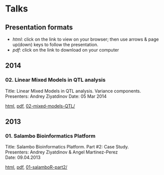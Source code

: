 # Talks

## Presentation formats

* *html*: click on the link to view on your browser; then use arrows & page up(down) keys to follow the presentation.
* *pdf*: click on the link to download on your computer


## 2014

### 02. Linear Mixed Models in QTL analysis 

Title: Linear Mixed Models in QTL analysis. Variance components.
Presenters: Andrey Ziyatdinov
Date: 05 Mar 2014

[html](http://htmlpreview.github.io/?https://github.com/ugcd/Public/blob/master/talks/02-mixed-models-QTL/html/index.html), 
[pdf](https://github.com/ugcd/Public/blob/master/talks/02-mixed-models-QTL/Mixed-Models-QTL.pdf?raw=true),
[02-mixed-models-QTL/](02-mixed-models-QTL)


## 2013

### 01. Salambo Bioinformatics Platform

Title: Salambo Bioinformatics Platform. Part #2: Case Study.  
Presenters: Andrey Ziyatdinov & Angel Martinez-Perez  
Date: 09.04.2013  

[html](http://htmlpreview.github.io/?https://github.com/ugcd/Public/blob/master/talks/01-salamboR-part2/html/salamboR.html),
[pdf](https://github.com/ugcd/Public/blob/master/talks/01-salamboR-part2/Salambo-Bioinformatics-Platform.pdf?raw=true),
[01-salamboR-part2/](01-salamboR-part2)
